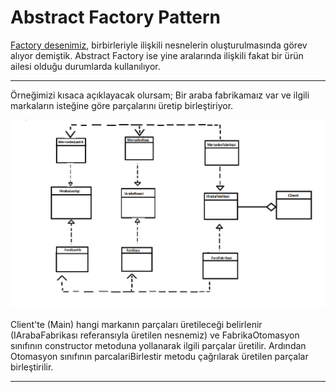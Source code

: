 # Abstract Factory Pattern
[Factory desenimiz](https://github.com/FrtSkr/Design-Patterns/blob/main/Factory/src/README.md), birbirleriyle ilişkili nesnelerin oluşturulmasında görev alıyor demiştik.
Abstract Factory ise yine aralarında ilişkili fakat bir ürün ailesi olduğu durumlarda kullanılıyor.

---

Örneğimizi kısaca açıklayacak olursam; Bir araba fabrikamaız var ve ilgili markaların isteğine göre parçalarını üretip
birleştiriyor.


![UML](https://github.com/FrtSkr/Design-Patterns/blob/main/AbstractFactory/UML/AbstractFactoryUML.png)


Client'te (Main) hangi markanın parçaları üretileceği belirlenir 
(IArabaFabrikası referansıyla üretilen nesnemiz) ve FabrikaOtomasyon sınıfının 
constructor metoduna yollanarak ilgili parçalar üretilir. Ardından Otomasyon sınıfının parcalariBirlestir metodu
çağrılarak üretilen parçalar birleştirilir.

---



